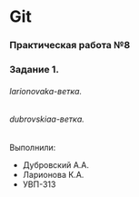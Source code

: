 # Git
### Практическая работа №8
### Задание 1.

###### larionovaka-ветка. 
###### dubrovskiaa-ветка. 

Выполнили:
* Дубровский А.А.
* Ларионова К.А.
* УВП-313
